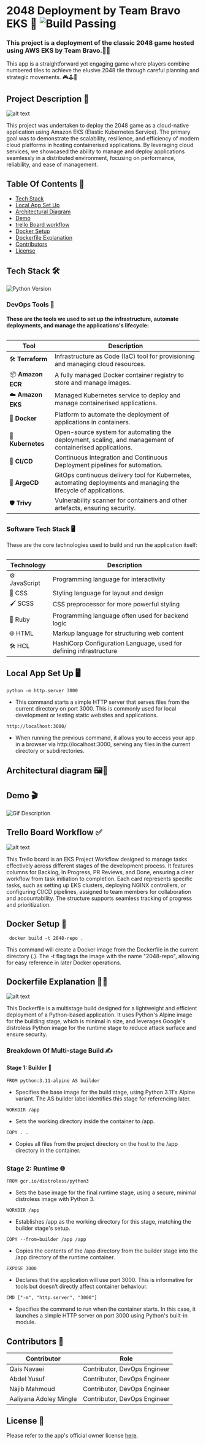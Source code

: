 # 2048 Deployment by Team Bravo EKS 🚀 ![Build Passing](https://img.shields.io/badge/build-passing-brightgreen)

### This project is a deployment of the classic 2048 game hosted using AWS EKS by Team Bravo.👥🤝

This app is a straightforward yet engaging game where players combine numbered tiles to achieve the elusive 2048 tile through careful planning and strategic movements. 🎮🕹️🧩

## Project Description 📄

![alt text](image.png)

This project was undertaken to deploy the 2048 game as a cloud-native application using Amazon EKS (Elastic Kubernetes Service). The primary goal was to demonstrate the scalability, resilience, and efficiency of modern cloud platforms in hosting containerised applications. By leveraging cloud services, we showcased the ability to manage and deploy applications seamlessly in a distributed environment, focusing on performance, reliability, and ease of management.

## Table Of Contents  📑
- [Tech Stack ](#tech-stack)
- [Local App Set Up ](#local-app-set-up)
- [Architectural Diagram](#Architectural-Diagram)
- [Demo](#Demo)
- [trello Board workflow](#trello-board-workflow)
- [Docker Setup](#docker-setup)
- [Dockerfile Explanation](#Dockerfile-Explanation)
- [Contributors ](#contributors)
- [License ](#license)

## Tech Stack 🛠️

![Python Version](https://img.shields.io/badge/python-3.11-green)



### DevOps Tools 🔧

#### These are the tools we used to set up the infrastructure, automate deployments, and manage the applications's lifecycle:
##

| Tool                       | Description                                                                  |
|----------------------------|------------------------------------------------------------------------------|
| 🛠️ **Terraform**            | Infrastructure as Code (IaC) tool for provisioning and managing cloud resources. |
| 📦 **Amazon ECR**           | A fully managed Docker container registry to store and manage images.         |
| ☁️ **Amazon EKS**           | Managed Kubernetes service to deploy and manage containerised applications.    |
| 🐳 **Docker**               | Platform to automate the deployment of applications in containers.            |
| 🧰 **Kubernetes**           | Open-source system for automating the deployment, scaling, and management of containerised applications. |
| 🔄 **CI/CD**                | Continuous Integration and Continuous Deployment pipelines for automation.    |
| 🚀 **ArgoCD**               | GitOps continuous delivery tool for Kubernetes, automating deployments and managing the lifecycle of applications. |
| 🛡️ **Trivy**                | Vulnerability scanner for containers and other artefacts, ensuring security. |
##
### Software Tech Stack 🖥️
 These are the core technologies used to build and run the application itself:

##

| Technology           | Description                                                      |
|----------------------|------------------------------------------------------------------|
| ⚙️ JavaScript         | Programming language for interactivity                          |
| 🎨 CSS               | Styling language for layout and design                          |
| 🖌️ SCSS               | CSS preprocessor for more powerful styling                      |
| 💎 Ruby               | Programming language often used for backend logic               |
| 🌐 HTML               | Markup language for structuring web content                     |
| 🛠️ HCL                | HashiCorp Configuration Language, used for defining infrastructure |


##
## Local App Set Up 🖥️

```
python -m http.server 3000
```
- This command starts a simple HTTP server that serves files from the current directory on port 3000. This is commonly used for local development or testing static websites and applications.

```
http://localhost:3000/
```
- When running the previous command, it allows you to access your app in a browser via http://localhost:3000, serving any files in the current directory or subdirectories. 
  
## Architectural diagram 🖼️📐

## Demo 🎬
![Gif Description](https://media.giphy.com/media/4t2wiyP0uoFOIk2aOJ/giphy.gif)

## Trello Board Workflow ✅

![alt text](image-1.png)

This Trello board is an EKS Project Workflow designed to manage tasks effectively across different stages of the development process. It features columns for Backlog, In Progress, PR Reviews, and Done, ensuring a clear workflow from task initiation to completion. Each card represents specific tasks, such as setting up EKS clusters, deploying NGINX controllers, or configuring CI/CD pipelines, assigned to team members for collaboration and accountability. The structure supports seamless tracking of progress and prioritization.

## Docker Setup 🐳

```
 docker build -t 2048-repo . 
```

This command will create a Docker image from the Dockerfile in the current directory (.). The -t flag tags the image with the name "2048-repo", allowing for easy reference in later Docker operations.

## Dockerfile Explanation 📖💡
![alt text](<Screenshot 2024-11-27 195220.png>)

This Dockerfile is a multistage build designed for a lightweight and efficient deployment of a Python-based application. It uses Python's Alpine image for the building stage, which is minimal in size, and leverages Google's distroless Python image for the runtime stage to reduce attack surface and ensure security.

### Breakdown Of Multi-stage Build ✍️

#### Stage 1: Builder 🔧
```
FROM python:3.11-alpine AS builder
```
- Specifies the base image for the build stage, using Python 3.11's Alpine variant. The AS builder label identifies this stage for referencing later.
```
WORKDIR /app
```
- Sets the working directory inside the container to /app.
```
COPY . .
```
- Copies all files from the project directory on the host to the /app directory in the container.
##
### Stage 2: Runtime 🌐

```
FROM gcr.io/distroless/python3
```
- Sets the base image for the final runtime stage, using a secure, minimal distroless image with Python 3.
```
WORKDIR /app
```
- Establishes /app as the working directory for this stage, matching the builder stage's setup.
```
COPY --from=builder /app /app
```
- Copies the contents of the /app directory from the builder stage into the /app directory of the runtime container.
```
EXPOSE 3000
```
- Declares that the application will use port 3000. This is informative for tools but doesn’t directly affect container behaviour.
```
CMD ["-m", "http.server", "3000"]
```
- Specifies the command to run when the container starts. In this case, it launches a simple HTTP server on port 3000 using Python's built-in module.

##

## Contributors 👥

| Contributor | Role                    |
|-------------|-------------------------|
| Qais  Navaei      | Contributor, DevOps Engineer |
| Abdel Yusuf      | Contributor, DevOps Engineer |
| Najib Mahmoud      | Contributor, DevOps Engineer |
| Aaliyana Adoley Mingle    | Contributor, DevOps Engineer |


## License 📝

Please refer to the app's official owner license [here](./LICENSE.txt).
